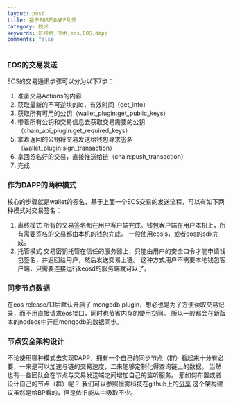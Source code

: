 ```yaml
---
layout: post
title: 基于EOS的DAPP乱想
category: 技术
keywords: 区块链,技术,eos,EOS,dapp
comments: false
---
```


### EOS的交易发送

EOS的交易通讯步骤可以分为以下7步：

1. 准备交易Actions的内容
2. 获取最新的不可逆块的Id，有效时间（get_info）
3. 获取所有可用的公钥（wallet_plugin:get_public_keys）
4. 带着所有公钥和交易信息去获取交易需要的公钥（chain_api_plugin:get_required_keys）
5. 拿着返回的公钥将交易发送给钱包寻求签名（wallet_plugin:sign_transaction）
6. 拿回签名好的交易，直接推送给链（chain:push_transaction）
7. 完成


### 作为DAPP的两种模式
核心的步骤就是wallet的签名，基于上面一个EOS交易的发送流程，可以有如下两种模式对交易签名：

1. 离线模式
所有的交易签名都在用户客户端完成。钱包客户端在用户本机上，所有需要签名的交易都由本机的钱包完成。
一般使用eosjs，或者eos的sdk完成。
1. 托管模式
交易密钥托管在信任的服务器上，只能由用户的安全口令才能申请钱包签名，并返回给用户，然后发送交易上链。
这种方式用户不需要本地钱包客户端，只需要连接运行keosd的服务端就可以了。

### 同步节点数据
在eos release/1.1后默认开启了 mongodb plugin，想必也是为了方便读取交易记录，而不用直接请求eos接口，同时也节省内存的使用空间。
所以一般都会在新版本的nodeos中开启mongodb的数据同步。

### 节点安全架构设计
不论使用哪种模式去实现DAPP，拥有一个自己的同步节点（群）看起来十分有必要，一来是可以加速与链的交易速度，二来能够定制化得查询链上的数据。
当然也有一些团队会在节点与交易发送端之间增加自己的监听服务。
那如何布置或者设计自己的节点（群）呢？
我们可以参照慢雾科技在github上的[分享](https://github.com/slowmist/eos-bp-nodes-security-checklist)
这个架构建议虽然是给BP看的，但是依旧能从中吸取不少。

